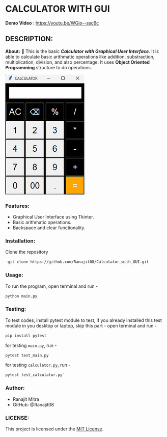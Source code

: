 # CALCULATOR WITH GUI
**Demo Video** : <https://youtu.be/WGjo--ssc6c>
## DESCRIPTION:
**About:**
        🧮 This is the basic ***Calculator with Graphical User Interface***. It is able to calculate basic arithmatic operations like addition, substraction, multiplication, division, and also percentage. It uses **Object Oriented Programming** structure to do operations.

![UI](ui.png)

### Features:
* Graphical User Interface using Tkinter.
* Basic arithmatic operations.
* Backspace and clear functionality.

### Installation:
Clone the repository
```bash
 git clone https://github.com/Ranajit08/Calculator_with_GUI.git 
```
### Usage:
To run the program, open terminal and run - 
```bash
python main.py
```

### Testing:
To test codes, install pytest module to test, if you already installed this test module in you desktop or laptop, skip this part - 
open terminal and run -
```bash
pip install pytest
```

for testing `main.py`, run -
```bash
pytest test_main.py
```
for testing `calculator.py`, run -
```bash
pytest test_calculator.py`
```

### Author:
- Ranajit Mitra
- GitHub: @Ranajit08

### LICENSE:
This project is licensed under the [MIT License](LICENSE).



